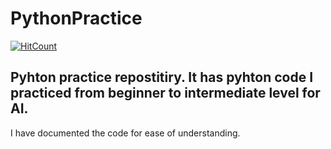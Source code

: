 # PythonPractice
[![HitCount](http://hits.dwyl.io/{InamdarAbid}/{PythonPractice}.svg)](http://hits.dwyl.io/{InamdarAbid}/{PythonPractice})
## Pyhton practice repostitiry. It has pyhton code I practiced from beginner to intermediate level for AI.
I have documented the code for ease of understanding.
